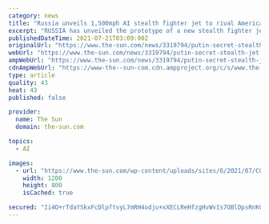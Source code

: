 ```yaml
---
category: news
title: "Russia unveils 1,500mph AI stealth fighter jet to rival America’s F-35s… and takes swipe at Britain"
excerpt: "RUSSIA has unveiled the prototype of a new stealth fighter jet called Checkmate — while taking a snide dig at the Royal Navy.  A delighted-looking Vladimir Putin was seen at an airshow inspecting"
publishedDateTime: 2021-07-21T03:09:00Z
originalUrl: "https://www.the-sun.com/news/3319794/putin-secret-stealth-jet-bizarre-swipe-hms/"
webUrl: "https://www.the-sun.com/news/3319794/putin-secret-stealth-jet-bizarre-swipe-hms/"
ampWebUrl: "https://www.the-sun.com/news/3319794/putin-secret-stealth-jet-bizarre-swipe-hms/amp/"
cdnAmpWebUrl: "https://www-the--sun-com.cdn.ampproject.org/c/s/www.the-sun.com/news/3319794/putin-secret-stealth-jet-bizarre-swipe-hms/amp/"
type: article
quality: 43
heat: 43
published: false

provider:
  name: The Sun
  domain: the-sun.com

topics:
  - AI

images:
  - url: "https://www.the-sun.com/wp-content/uploads/sites/6/2021/07/COMP-KE-INSET-PUTIN.jpg?strip=all&quality=100&w=1200&h=800&crop=1"
    width: 1200
    height: 800
    isCached: true

secured: "Ii4O+rTdaYSkxFcDlpftvyL7mRH4odju+xXECLReHfzgHvWvIs7OBlDpsRnKCcjKBuVh1KJrhE0xqKdO8J3uVUb9Dp/B6EI7/wHEemnGI/5Obn2Q/D841ufIl8eSz2+RK7knuE8rQvY1fxdHhDuQgDa0hKjoeavefi5bkqLlg44g7/OuZ5TBpxPt9Yd56b36219mRv2pGx4BeWb+NAMlZNXwlGD45aIcUjK4/RVhDbUBmysxm8D7s8CTYOYavXaKKDfw7JRuZ+LuDVWhYfLDOy3/bC8OsJsbVL2KGVCX7tbLRok9cPMQrBbNOosRCoZbF4qgb1Kf/7vGz0K9XoODfP/cpqcOp/0g36ix34eufj8=;HEqvzkdPPYStCBLBmEC19A=="
---
```


